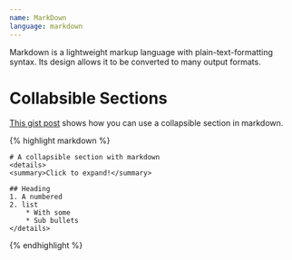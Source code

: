 ```yaml
---
name: MarkDown
language: markdown
---
```


Markdown is a lightweight markup language with plain-text-formatting syntax. Its design allows it to be converted to many output formats.
<!--more-->
# Collabsible Sections

[This gist post](https://gist.github.com/pierrejoubert73/902cc94d79424356a8d20be2b382e1ab) shows how you can use a collapsible section in markdown.

{% highlight markdown %}

    # A collapsible section with markdown
    <details>
    <summary>Click to expand!</summary>
    
    ## Heading
    1. A numbered
    2. list
        * With some
        * Sub bullets
    </details>

{% endhighlight %}
